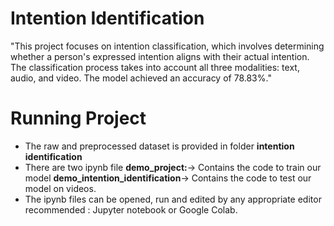 # Intention Identification
"This project focuses on intention classification, which involves determining whether a person's expressed intention aligns with their actual intention. The classification process takes into account all three modalities: text, audio, and video. The model achieved an accuracy of 78.83%."


# Running Project
* The raw and preprocessed dataset is provided in folder **intention identification**
* There are two ipynb file 
**demo_project:**-> Contains the code to train our model
**demo_intention_identification**-> Contains the code to test our model on videos. 
* The ipynb files can be opened, run and edited by any appropriate editor recommended : Jupyter notebook or Google Colab.

